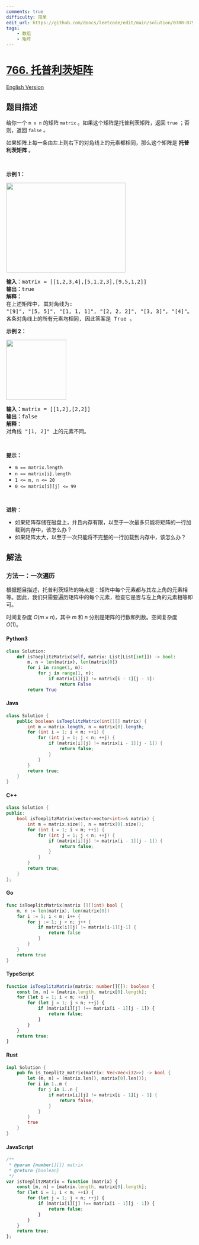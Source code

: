 ```yaml
---
comments: true
difficulty: 简单
edit_url: https://github.com/doocs/leetcode/edit/main/solution/0700-0799/0766.Toeplitz%20Matrix/README.md
tags:
    - 数组
    - 矩阵
---
```


<!-- problem:start -->

# [766. 托普利茨矩阵](https://leetcode.cn/problems/toeplitz-matrix)

[English Version](/solution/0700-0799/0766.Toeplitz%20Matrix/README_EN.md)

## 题目描述

<!-- description:start -->

<p>给你一个 <code>m x n</code> 的矩阵 <code>matrix</code> 。如果这个矩阵是托普利茨矩阵，返回 <code>true</code> ；否则，返回<em> </em><code>false</code><em> 。</em></p>

<p>如果矩阵上每一条由左上到右下的对角线上的元素都相同，那么这个矩阵是<em> </em><strong>托普利茨矩阵</strong> 。</p>

<p> </p>

<p><strong>示例 1：</strong></p>
<img alt="" src="https://fastly.jsdelivr.net/gh/doocs/leetcode@main/solution/0700-0799/0766.Toeplitz%20Matrix/images/ex1.jpg" style="width: 322px; height: 242px;" />
<pre>
<strong>输入：</strong>matrix = [[1,2,3,4],[5,1,2,3],[9,5,1,2]]
<strong>输出：</strong>true
<strong>解释：</strong>
在上述矩阵中, 其对角线为: 
"[9]", "[5, 5]", "[1, 1, 1]", "[2, 2, 2]", "[3, 3]", "[4]"。 
各条对角线上的所有元素均相同, 因此答案是 True 。
</pre>

<p><strong>示例 2：</strong></p>
<img alt="" src="https://fastly.jsdelivr.net/gh/doocs/leetcode@main/solution/0700-0799/0766.Toeplitz%20Matrix/images/ex2.jpg" style="width: 162px; height: 162px;" />
<pre>
<strong>输入：</strong>matrix = [[1,2],[2,2]]
<strong>输出：</strong>false
<strong>解释：</strong>
对角线 "[1, 2]" 上的元素不同。</pre>

<p> </p>

<p><strong>提示：</strong></p>

<ul>
	<li><code>m == matrix.length</code></li>
	<li><code>n == matrix[i].length</code></li>
	<li><code>1 <= m, n <= 20</code></li>
	<li><code>0 <= matrix[i][j] <= 99</code></li>
</ul>

<p> </p>

<p><strong>进阶：</strong></p>

<ul>
	<li>如果矩阵存储在磁盘上，并且内存有限，以至于一次最多只能将矩阵的一行加载到内存中，该怎么办？</li>
	<li>如果矩阵太大，以至于一次只能将不完整的一行加载到内存中，该怎么办？</li>
</ul>

<!-- description:end -->

## 解法

<!-- solution:start -->

### 方法一：一次遍历

根据题目描述，托普利茨矩阵的特点是：矩阵中每个元素都与其左上角的元素相等。因此，我们只需要遍历矩阵中的每个元素，检查它是否与左上角的元素相等即可。

时间复杂度 $O(m \times n)$，其中 $m$ 和 $n$ 分别是矩阵的行数和列数。空间复杂度 $O(1)$。

<!-- tabs:start -->

#### Python3

```python
class Solution:
    def isToeplitzMatrix(self, matrix: List[List[int]]) -> bool:
        m, n = len(matrix), len(matrix[0])
        for i in range(1, m):
            for j in range(1, n):
                if matrix[i][j] != matrix[i - 1][j - 1]:
                    return False
        return True
```

#### Java

```java
class Solution {
    public boolean isToeplitzMatrix(int[][] matrix) {
        int m = matrix.length, n = matrix[0].length;
        for (int i = 1; i < m; ++i) {
            for (int j = 1; j < n; ++j) {
                if (matrix[i][j] != matrix[i - 1][j - 1]) {
                    return false;
                }
            }
        }
        return true;
    }
}
```

#### C++

```cpp
class Solution {
public:
    bool isToeplitzMatrix(vector<vector<int>>& matrix) {
        int m = matrix.size(), n = matrix[0].size();
        for (int i = 1; i < m; ++i) {
            for (int j = 1; j < n; ++j) {
                if (matrix[i][j] != matrix[i - 1][j - 1]) {
                    return false;
                }
            }
        }
        return true;
    }
};
```

#### Go

```go
func isToeplitzMatrix(matrix [][]int) bool {
	m, n := len(matrix), len(matrix[0])
	for i := 1; i < m; i++ {
		for j := 1; j < n; j++ {
			if matrix[i][j] != matrix[i-1][j-1] {
				return false
			}
		}
	}
	return true
}
```

#### TypeScript

```ts
function isToeplitzMatrix(matrix: number[][]): boolean {
    const [m, n] = [matrix.length, matrix[0].length];
    for (let i = 1; i < m; ++i) {
        for (let j = 1; j < n; ++j) {
            if (matrix[i][j] !== matrix[i - 1][j - 1]) {
                return false;
            }
        }
    }
    return true;
}
```

#### Rust

```rust
impl Solution {
    pub fn is_toeplitz_matrix(matrix: Vec<Vec<i32>>) -> bool {
        let (m, n) = (matrix.len(), matrix[0].len());
        for i in 1..m {
            for j in 1..n {
                if matrix[i][j] != matrix[i - 1][j - 1] {
                    return false;
                }
            }
        }
        true
    }
}
```

#### JavaScript

```js
/**
 * @param {number[][]} matrix
 * @return {boolean}
 */
var isToeplitzMatrix = function (matrix) {
    const [m, n] = [matrix.length, matrix[0].length];
    for (let i = 1; i < m; ++i) {
        for (let j = 1; j < n; ++j) {
            if (matrix[i][j] !== matrix[i - 1][j - 1]) {
                return false;
            }
        }
    }
    return true;
};
```

<!-- tabs:end -->

<!-- solution:end -->

<!-- problem:end -->
